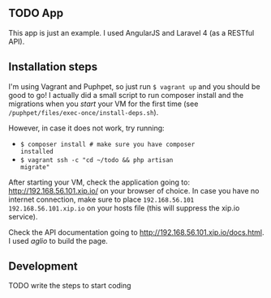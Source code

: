 ## TODO App

This app is just an example. I used AngularJS and Laravel 4 (as a RESTful API).

## Installation steps

I'm using Vagrant and Puphpet, so just run <code>$ vagrant up</code> and you should be good to go!
I actually did a small script to run composer install and the migrations when you <em>start</em> your VM for the first
time (see <code>/puphpet/files/exec-once/install-deps.sh</code>).

However, in case it does not work, try running:

* <code>$ composer install # make sure you have composer installed</code>
* <code>$ vagrant ssh -c "cd ~/todo && php artisan migrate"</code>

After starting your VM, check the application going to: http://192.168.56.101.xip.io/ on your browser of choice.
In case you have no internet connection, make sure to place <code>192.168.56.101 192.168.56.101.xip.io</code> on your
hosts file (this will suppress the xip.io service).

Check the API documentation going to http://192.168.56.101.xip.io/docs.html. I used <em>aglio</em> to build the page.

## Development

TODO write the steps to start coding